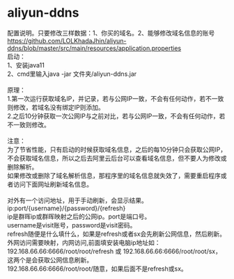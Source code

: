 # aliyun-ddns</br>
配置说明。只要修改三样数据：1、你买的域名。2、能够修改域名信息的账号</br>
https://github.com/LOLKhadaJhin/aliyun-ddns/blob/master/src/main/resources/application.properties</br>
启动：</br>
1、安装java11</br>
2、cmd里输入java -jar 文件夹/aliyun-ddns.jar</br>
</br>
原理：</br>
1.第一次运行获取域名IP，并记录，若与公网IP一致，不会有任何动作，若不一致则修改，若域名没有绑定IP则添加。</br>
2.之后10分钟获取一次公网IP与之前对比，若与公网IP一致，不会有任何动作，若不一致则修改。</br>
</br>
注意：</br>
为了节省性能，只有启动的时候获取域名信息，之后的每10分钟只会获取公网IP，不会获取域名信息，所以之后去阿里云后台可以查看域名信息，但不要人为修改或删除解析。</br>
如果修改或删除了域名解析信息，那程序里的域名信息就失效了，需要重启程序或者访问下面网址刷新域名信息。</br>
</br>
对外有一个访问地址，用于手动刷新，会显示结果。</br>
ip:port/{username}/{password}/{refresh}</br>
ip是群晖ip或群晖映射之后的公网ip。port是端口号。</br>
username是visit账号，password是visit密码。</br>
refresh随便是什么填什么，如果是refresh或者sx会先刷新公网信息，然后刷新。</br>
外网访问需要映射，内网访问,前面填安装电脑ip地址如：</br>
192.168.66.66:6666/root/root/refresh 或 192.168.66.66:6666/root/root/sx，这两个是会获取公网信息刷新。</br>
192.168.66.66:6666/root/root/随意，如果后面不是refresh或sx。
